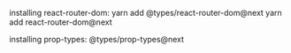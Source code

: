 installing react-router-dom:
yarn add @types/react-router-dom@next
yarn add react-router-dom@next

installing prop-types:
@types/prop-types@next